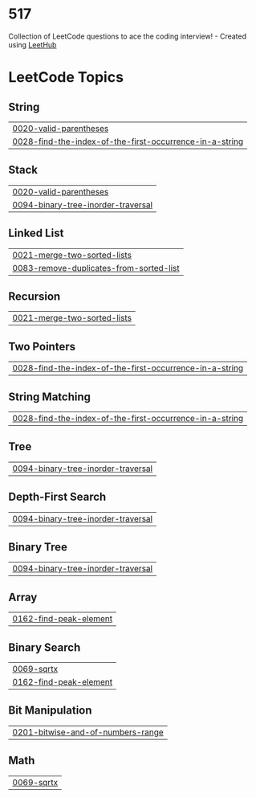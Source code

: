 # 517
Collection of LeetCode questions to ace the coding interview! - Created using [LeetHub](https://github.com/QasimWani/LeetHub)

<!---LeetCode Topics Start-->
# LeetCode Topics
## String
|  |
| ------- |
| [0020-valid-parentheses](https://github.com/Aishwarya-Vadla/517/tree/master/0020-valid-parentheses) |
| [0028-find-the-index-of-the-first-occurrence-in-a-string](https://github.com/Aishwarya-Vadla/517/tree/master/0028-find-the-index-of-the-first-occurrence-in-a-string) |
## Stack
|  |
| ------- |
| [0020-valid-parentheses](https://github.com/Aishwarya-Vadla/517/tree/master/0020-valid-parentheses) |
| [0094-binary-tree-inorder-traversal](https://github.com/Aishwarya-Vadla/517/tree/master/0094-binary-tree-inorder-traversal) |
## Linked List
|  |
| ------- |
| [0021-merge-two-sorted-lists](https://github.com/Aishwarya-Vadla/517/tree/master/0021-merge-two-sorted-lists) |
| [0083-remove-duplicates-from-sorted-list](https://github.com/Aishwarya-Vadla/517/tree/master/0083-remove-duplicates-from-sorted-list) |
## Recursion
|  |
| ------- |
| [0021-merge-two-sorted-lists](https://github.com/Aishwarya-Vadla/517/tree/master/0021-merge-two-sorted-lists) |
## Two Pointers
|  |
| ------- |
| [0028-find-the-index-of-the-first-occurrence-in-a-string](https://github.com/Aishwarya-Vadla/517/tree/master/0028-find-the-index-of-the-first-occurrence-in-a-string) |
## String Matching
|  |
| ------- |
| [0028-find-the-index-of-the-first-occurrence-in-a-string](https://github.com/Aishwarya-Vadla/517/tree/master/0028-find-the-index-of-the-first-occurrence-in-a-string) |
## Tree
|  |
| ------- |
| [0094-binary-tree-inorder-traversal](https://github.com/Aishwarya-Vadla/517/tree/master/0094-binary-tree-inorder-traversal) |
## Depth-First Search
|  |
| ------- |
| [0094-binary-tree-inorder-traversal](https://github.com/Aishwarya-Vadla/517/tree/master/0094-binary-tree-inorder-traversal) |
## Binary Tree
|  |
| ------- |
| [0094-binary-tree-inorder-traversal](https://github.com/Aishwarya-Vadla/517/tree/master/0094-binary-tree-inorder-traversal) |
## Array
|  |
| ------- |
| [0162-find-peak-element](https://github.com/Aishwarya-Vadla/517/tree/master/0162-find-peak-element) |
## Binary Search
|  |
| ------- |
| [0069-sqrtx](https://github.com/Aishwarya-Vadla/517/tree/master/0069-sqrtx) |
| [0162-find-peak-element](https://github.com/Aishwarya-Vadla/517/tree/master/0162-find-peak-element) |
## Bit Manipulation
|  |
| ------- |
| [0201-bitwise-and-of-numbers-range](https://github.com/Aishwarya-Vadla/517/tree/master/0201-bitwise-and-of-numbers-range) |
## Math
|  |
| ------- |
| [0069-sqrtx](https://github.com/Aishwarya-Vadla/517/tree/master/0069-sqrtx) |
<!---LeetCode Topics End-->